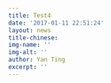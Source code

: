 ```yaml
---
title: Test4
date: '2017-01-11 22:51:24'
layout: news
title-chinese: 
img-name: ''
img-alt: ''
author: Yan Ting
excerpt: ''
---
```

